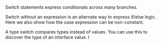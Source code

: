 Switch statements express conditionals across many branches.

Switch without an expression is an alternate way to express if/else logic. Here we also show how the case expression can be non-constant.


A type switch compares types instead of values. You can use this to discover the type of an interface value. I